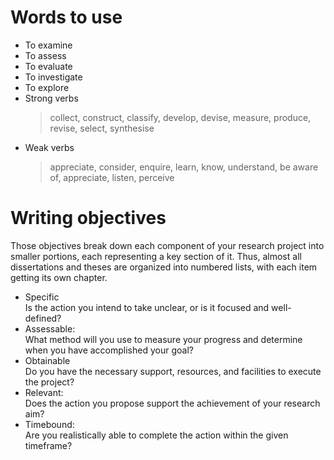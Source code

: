 # Words to use 
* To examine
* To assess
* To evaluate
* To investigate
* To explore
* Strong verbs  
    >collect, construct, classify, develop, devise, measure, produce, revise, select, synthesise
* Weak verbs  
    > appreciate, consider, enquire, learn, know, understand, be aware of, appreciate, listen, perceive
# Writing objectives
Those objectives break down each component of your research project into smaller portions, each representing a key section of it. Thus, almost all dissertations and theses are organized into numbered lists, with each item getting its own chapter.
* Specific  
Is the action you intend to take unclear, or is it focused and well-defined?
* Assessable:  
What method will you use to measure your progress and determine when you have accomplished your goal?
* Obtainable  
Do you have the necessary support, resources, and facilities to execute the project?
* Relevant:  
Does the action you propose support the achievement of your research aim?
*  Timebound:  
Are you realistically able to complete the action within the given timeframe?
